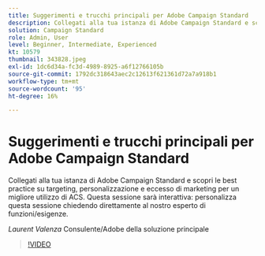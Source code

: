 ```yaml
---
title: Suggerimenti e trucchi principali per Adobe Campaign Standard
description: Collegati alla tua istanza di Adobe Campaign Standard e scopri le best practice su targeting, personalizzazione e eccesso di marketing per un migliore utilizzo di A... (Le descrizioni devono essere comprese tra 60 e 160 caratteri)
solution: Campaign Standard
role: Admin, User
level: Beginner, Intermediate, Experienced
kt: 10579
thumbnail: 343828.jpeg
exl-id: 1dc6d34a-fc3d-4989-8925-a6f12766105b
source-git-commit: 1792dc318643aec2c12613f621361d72a7a918b1
workflow-type: tm+mt
source-wordcount: '95'
ht-degree: 16%

---
```


# Suggerimenti e trucchi principali per Adobe Campaign Standard

Collegati alla tua istanza di Adobe Campaign Standard e scopri le best practice su targeting, personalizzazione e eccesso di marketing per un migliore utilizzo di ACS. Questa sessione sarà interattiva: personalizza questa sessione chiedendo direttamente al nostro esperto di funzioni/esigenze.

*Laurent Valenza* Consulente/Adobe della soluzione principale

>[!VIDEO](https://video.tv.adobe.com/v/343828/?quality=12&learn=on)
